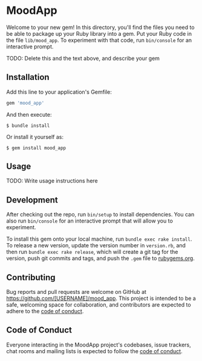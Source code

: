 # MoodApp

Welcome to your new gem! In this directory, you'll find the files you need to be able to package up your Ruby library into a gem. Put your Ruby code in the file `lib/mood_app`. To experiment with that code, run `bin/console` for an interactive prompt.

TODO: Delete this and the text above, and describe your gem

## Installation

Add this line to your application's Gemfile:

```ruby
gem 'mood_app'
```

And then execute:

    $ bundle install

Or install it yourself as:

    $ gem install mood_app

## Usage

TODO: Write usage instructions here

## Development

After checking out the repo, run `bin/setup` to install dependencies. You can also run `bin/console` for an interactive prompt that will allow you to experiment.

To install this gem onto your local machine, run `bundle exec rake install`. To release a new version, update the version number in `version.rb`, and then run `bundle exec rake release`, which will create a git tag for the version, push git commits and tags, and push the `.gem` file to [rubygems.org](https://rubygems.org).

## Contributing

Bug reports and pull requests are welcome on GitHub at https://github.com/[USERNAME]/mood_app. This project is intended to be a safe, welcoming space for collaboration, and contributors are expected to adhere to the [code of conduct](https://github.com/[USERNAME]/mood_app/blob/master/CODE_OF_CONDUCT.md).


## Code of Conduct

Everyone interacting in the MoodApp project's codebases, issue trackers, chat rooms and mailing lists is expected to follow the [code of conduct](https://github.com/[USERNAME]/mood_app/blob/master/CODE_OF_CONDUCT.md).
